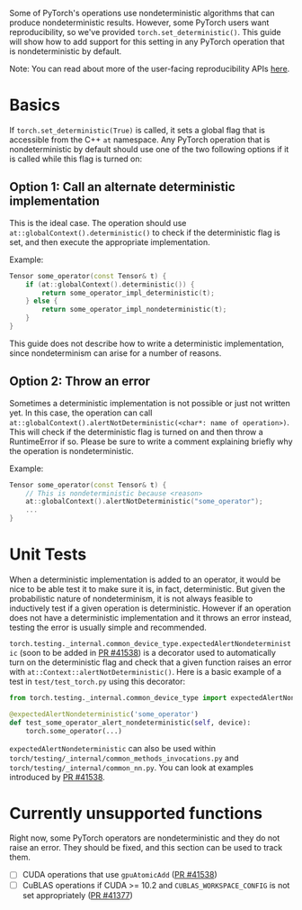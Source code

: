 Some of PyTorch's operations use nondeterministic algorithms that can produce nondeterministic results. However, some PyTorch users want reproducibility, so we've provided `torch.set_deterministic()`. This guide will show how to add support for this setting in any PyTorch operation that is nondeterministic by default.

Note: You can read about more of the user-facing reproducibility APIs [here](https://github.com/pytorch/pytorch/blob/master/docs/source/notes/randomness.rst).

# Basics

If `torch.set_deterministic(True)` is called, it sets a global flag that is accessible from the C++ `at` namespace. Any PyTorch operation that is nondeterministic by default should use one of the two following options if it is called while this flag is turned on:

## Option 1: Call an alternate deterministic implementation

This is the ideal case. The operation should use `at::globalContext().deterministic()` to check if the deterministic flag is set, and then execute the appropriate implementation.

Example:

```cpp
Tensor some_operator(const Tensor& t) {
    if (at::globalContext().deterministic()) {
        return some_operator_impl_deterministic(t);
    } else {
        return some_operator_impl_nondeterministic(t);
    }
}
```

This guide does not describe how to write a deterministic implementation, since nondeterminism can arise for a number of reasons.

## Option 2: Throw an error

Sometimes a deterministic implementation is not possible or just not written yet. In this case, the operation can call `at::globalContext().alertNotDeterministic(<char*: name of operation>)`. This will check if the deterministic flag is turned on and then throw a RuntimeError if so. Please be sure to write a comment explaining briefly why the operation is nondeterministic.

Example:

```cpp
Tensor some_operator(const Tensor& t) {
    // This is nondeterministic because <reason>
    at::globalContext().alertNotDeterministic("some_operator");
    ...
}
```

# Unit Tests

When a deterministic implementation is added to an operator, it would be nice to be able test it to make sure it is, in fact, deterministic. But given the probabilistic nature of nondeterminism, it is not always feasible to inductively test if a given operation is deterministic. However if an operation does not have a deterministic implementation and it throws an error instead, testing the error is usually simple and recommended.

`torch.testing._internal.common_device_type.expectedAlertNondeterministic` (soon to be added in [PR #41538](https://github.com/pytorch/pytorch/pull/41538)) is a decorator used to automatically turn on the deterministic flag and check that a given function raises an error with `at::Context::alertNotDeterministic()`. Here is a basic example of a test in `test/test_torch.py` using this decorator:

```python
from torch.testing._internal.common_device_type import expectedAlertNondeterministic

@expectedAlertNondeterministic('some_operator')
def test_some_operator_alert_nondeterministic(self, device):
    torch.some_operator(...)
```

`expectedAlertNondeterministic` can also be used within `torch/testing/_internal/common_methods_invocations.py` and `torch/testing/_internal/common_nn.py`. You can look at examples introduced by [PR #41538](https://github.com/pytorch/pytorch/pull/41538).

# Currently unsupported functions

Right now, some PyTorch operators are nondeterministic and they do not raise an error. They should be fixed, and this section can be used to track them.

- [ ] CUDA operations that use `gpuAtomicAdd` ([PR #41538](https://github.com/pytorch/pytorch/pull/41538))
- [ ] CuBLAS operations if CUDA >= 10.2 and `CUBLAS_WORKSPACE_CONFIG` is not set appropriately ([PR #41377](https://github.com/pytorch/pytorch/pull/41377))